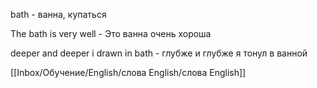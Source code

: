 bath - ванна, купаться

The bath is very well - Это ванна очень хороша

deeper and deeper i drawn in bath - глубже и глубже я тонул в ванной

[[Inbox/Обучение/English/слова English/слова English]]